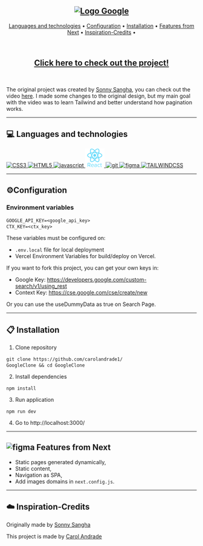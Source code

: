 <h2 align="center">
<a href="https://www.google.com" target="_blank" rel="noopener noreferrer" title="Google Page"><img src="https://logosmarcas.net/wp-content/uploads/2020/09/Google-Logo.png" alt="Logo Google" width="450" height=""/></a>
</h2>
<p align="center">
 <a href="#-languages-and-technologies">Languages and technologies</a> • 
 <a href="#-configuration">Configuration</a> • 
 <a href="#-installation">Installation</a> • 
 <a href="#-Features-from-Next">Features from Next</a> •
 <a href="#-Inspiration-Credits">Inspiration-Credits</a> •
</p>
<br>

<h2 align="center"><a href="https://google-clone-livid-zeta.vercel.app/" target="_blank" rel="noopener noreferrer" title="Google Clone" >Click here to check out the project!</a></h2><br>

The original project was created by [Sonny Sangha](https://www.youtube.com/channel/UCqeTj_QAnNlmt7FwzNwHZnA), you can check out the video [here](https://www.youtube.com/watch?v=24xpTmaPOdY&t=1192s). I made some changes to the original design, but my main goal with the video was to learn Tailwind and better understand how pagination works.

---

## 💻 Languages and technologies

<p align="left">
<a href="https://www.w3schools.com/css/" target="_blank"> <img src="https://logospng.org/download/css-3/logo-css-3-2048.png" alt="CSS3" title="CSS3" width="50" height="50"/> </a>
<a href="https://www.w3.org/html/" target="_blank"> <img src="https://icon-library.com/images/html5-icon/html5-icon-13.jpg" alt="HTML5" title="HTML5" width="50" height="52"/> </a>
<a href="https://developer.mozilla.org/en-US/docs/Web/JavaScript" target="_blank"> <img src="https://www.vhv.rs/dpng/d/313-3133777_javascript-transparent-background-svg-hd-png-download.png" alt="javascript" title="JAVASCRIPT" width="50" height="50"/> </a>
<a href="https://reactjs.org/" target="_blank"> <img src="https://raw.githubusercontent.com/devicons/devicon/master/icons/react/react-original-wordmark.svg" alt="react" title="REACT" width="50" height="50"/> </a>
<a href="https://git-scm.com/" target="_blank"> <img src="https://www.vectorlogo.zone/logos/git-scm/git-scm-icon.svg" alt="git" title="GIT" width="50" height="50"/> </a>
<a href="https://nextjs.org/" target="_blank"> <img src="https://raw.githubusercontent.com/samfromaway/samfromaway/master/.github/images/nextjs.png" alt="figma" title="NEXTJS" width="50" height="50"/> </a>
<a href="https://tailwindcss.com/" target="_blank"> <img src="https://tailwindcss.com/_next/static/media/twitter-square.daf77586b35e90319725e742f6e069f9.jpg" alt="TAILWINDCSS" title="TAILWIND" width="50" height="50"/> </a>


---

## ⚙️Configuration
### Environment variables

```
GOOGLE_API_KEY=<google_api_key>
CTX_KEY=<ctx_key>
```
These variables must be configured on:
- `.env.local` file for local deployment
- Vercel Environment Variables for build/deploy on Vercel.

If you want to fork this project, you can get your own keys in:
 - Google Key: https://developers.google.com/custom-search/v1/using_rest
 - Context Key: https://cse.google.com/cse/create/new

Or you can use the useDummyData as true on Search Page. 

---

## 📋 Installation

1. Clone repository
```
git clone https://github.com/carolandrade1/
GoogleClone && cd GoogleClone
```

2. Install dependencies
```
npm install
```

3. Run application
```
npm run dev
```

4. Go to http://localhost:3000/

---

## <img src="https://seeklogo.com/images/N/next-js-logo-8FCFF51DD2-seeklogo.com.png" alt="figma" title="NEXTJS" width="20" height="20"/> Features from Next
- Static pages generated dynamically,
- Static content,
- Navigation as SPA,
- Add images domains in `next.config.js`.

---

## ☁️ Inspiration-Credits
Originally made by [Sonny Sangha](https://www.youtube.com/channel/UCqeTj_QAnNlmt7FwzNwHZnA)

This project is made by [Carol Andrade](https://www.linkedin.com/in/carolandrade1/)